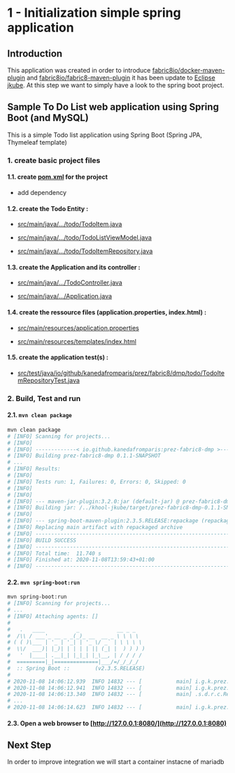 # 1 - Initialization simple spring application

## Introduction

This application was created in order to introduce [fabric8io/docker-maven-plugin](https://dmp.fabric8.io/) and [fabric8io/fabric8-maven-plugin](http://maven.fabric8.io/) it has been update to [Eclipse jkube](https://www.eclipse.org/jkube/docs/kubernetes-maven-plugin).
At this step we want to simply have a look to the spring boot project.

## Sample To Do List web application using Spring Boot (and MySQL)

This is a simple Todo list application using Spring Boot (Spring JPA, Thymeleaf template)

### 1. create basic project files

#### 1.1. create [pom.xml](pom.xml) for the project

- add dependency

#### 1.2. create the Todo Entity :

- [src/main/java/.../todo/TodoItem.java](src/main/java/io/github/kanedafromparis/prez/fabric8/dmp/todo/TodoItem.java)

- [src/main/java/.../todo/TodoListViewModel.java](src/main/java/io/github/kanedafromparis/prez/fabric8/dmp/todo/TodoListViewModel.java)

- [src/main/java/.../todo/TodoItemRepository.java](src/main/java/io/github/kanedafromparis/prez/fabric8/dmp/todo/TodoItemRepository.java)

#### 1.3. create the Application and its controller :

- [src/main/java/.../TodoController.java](src/main/java/io/github/kanedafromparis/prez/fabric8/dmp/TodoController.java)

- [src/main/java/.../Application.java](src/main/java/io/github/kanedafromparis/prez/fabric8/dmp/Application.java)

#### 1.4. create the ressource files (application.properties, index.html) :

- [src/main/resources/application.properties](src/main/resources/application.properties)

- [src/main/resources/templates/index.html](src/main/resources/templates/index.html)

#### 1.5. create the application test(s) :

- [src/test/java/io/github/kanedafromparis/prez/fabric8/dmp/todo/TodoItemRepositoryTest.java](src/test/java/io/github/kanedafromparis/prez/fabric8/dmp/todo/TodoItemRepositoryTest.java)

### 2. Build, Test and run

#### 2.1. `mvn clean package`

```bash
mvn clean package
# [INFO] Scanning for projects...
# [INFO]
# [INFO] -------------< io.github.kanedafromparis:prez-fabric8-dmp >-------------
# [INFO] Building prez-fabric8-dmp 0.1.1-SNAPSHOT
# ...
# [INFO] Results:
# [INFO]
# [INFO] Tests run: 1, Failures: 0, Errors: 0, Skipped: 0
# [INFO]
# [INFO]
# [INFO] --- maven-jar-plugin:3.2.0:jar (default-jar) @ prez-fabric8-dmp ---
# [INFO] Building jar: /../khool-jkube/target/prez-fabric8-dmp-0.1.1-SNAPSHOT.jar
# [INFO]
# [INFO] --- spring-boot-maven-plugin:2.3.5.RELEASE:repackage (repackage) @ prez-fabric8-dmp ---
# [INFO] Replacing main artifact with repackaged archive
# [INFO] ------------------------------------------------------------------------
# [INFO] BUILD SUCCESS
# [INFO] ------------------------------------------------------------------------
# [INFO] Total time:  11.740 s
# [INFO] Finished at: 2020-11-08T13:59:43+01:00
# [INFO] ------------------------------------------------------------------------
```

#### 2.2. `mvn spring-boot:run`

```bash
mvn spring-boot:run
# [INFO] Scanning for projects...
# ...
# [INFO] Attaching agents: []
# 
#   .   ____          _            __ _ _
#  /\\ / ___'_ __ _ _(_)_ __  __ _ \ \ \ \
# ( ( )\___ | '_ | '_| | '_ \/ _` | \ \ \ \
#  \\/  ___)| |_)| | | | | || (_| |  ) ) ) )
#   '  |____| .__|_| |_|_| |_\__, | / / / /
#  =========|_|==============|___/=/_/_/_/
#  :: Spring Boot ::        (v2.3.5.RELEASE)
# 
# 2020-11-08 14:06:12.939  INFO 14832 --- [           main] i.g.k.prez.fabric8.dmp.Application       : Starting Application on kumite.local with PID 14832 (/../khool-jkube/target/classes started by csabourdin in /../khool-jkube)
# 2020-11-08 14:06:12.941  INFO 14832 --- [           main] i.g.k.prez.fabric8.dmp.Application       : No active profile set, falling back to default profiles: default
# 2020-11-08 14:06:13.340  INFO 14832 --- [           main] .s.d.r.c.RepositoryConfigurationDelegate : Bootstrapping Spring Data JPA repositories in DEFERRED mode.
# ...
# 2020-11-08 14:06:14.623  INFO 14832 --- [           main] i.g.k.prez.fabric8.dmp.Application       : Started Application in 6.951 seconds (JVM running for 7.242)
```

#### 2.3. Open a web browser to [http://127.0.0.1:8080/](http://127.0.0.1:8080)

## Next Step

In order to improve integration we will start a container instacne of mariadb
